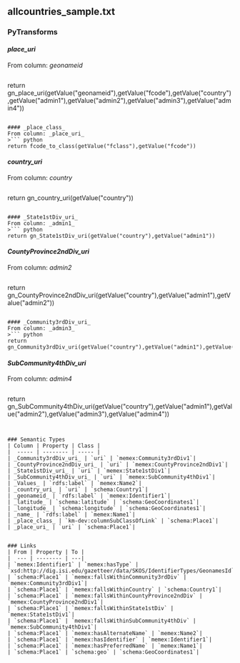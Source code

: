 ## allcountries_sample.txt

### PyTransforms
#### _place_uri_
From column: _geonameid_
>``` python
return gn_place_uri(getValue("geonameid"),getValue("fcode"),getValue("country"),getValue("admin1"),getValue("admin2"),getValue("admin3"),getValue("admin4"))
```

#### _place_class_
From column: _place_uri_
>``` python
return fcode_to_class(getValue("fclass"),getValue("fcode"))
```

#### _country_uri_
From column: _country_
>``` python
return gn_country_uri(getValue("country"))
```

#### _State1stDiv_uri_
From column: _admin1_
>``` python
return gn_State1stDiv_uri(getValue("country"),getValue("admin1"))
```

#### _CountyProvince2ndDiv_uri_
From column: _admin2_
>``` python
return gn_CountyProvince2ndDiv_uri(getValue("country"),getValue("admin1"),getValue("admin2"))
```

#### _Community3rdDiv_uri_
From column: _admin3_
>``` python
return gn_Community3rdDiv_uri(getValue("country"),getValue("admin1"),getValue("admin2"),getValue("admin3"))
```

#### _SubCommunity4thDiv_uri_
From column: _admin4_
>``` python
return gn_SubCommunity4thDiv_uri(getValue("country"),getValue("admin1"),getValue("admin2"),getValue("admin3"),getValue("admin4"))
```


### Semantic Types
| Column | Property | Class |
|  ----- | -------- | ----- |
| _Community3rdDiv_uri_ | `uri` | `memex:Community3rdDiv1`|
| _CountyProvince2ndDiv_uri_ | `uri` | `memex:CountyProvince2ndDiv1`|
| _State1stDiv_uri_ | `uri` | `memex:State1stDiv1`|
| _SubCommunity4thDiv_uri_ | `uri` | `memex:SubCommunity4thDiv1`|
| _Values_ | `rdfs:label` | `memex:Name2`|
| _country_uri_ | `uri` | `schema:Country1`|
| _geonameid_ | `rdfs:label` | `memex:Identifier1`|
| _latitude_ | `schema:latitude` | `schema:GeoCoordinates1`|
| _longitude_ | `schema:longitude` | `schema:GeoCoordinates1`|
| _name_ | `rdfs:label` | `memex:Name1`|
| _place_class_ | `km-dev:columnSubClassOfLink` | `schema:Place1`|
| _place_uri_ | `uri` | `schema:Place1`|


### Links
| From | Property | To |
|  --- | -------- | ---|
| `memex:Identifier1` | `memex:hasType` | `xsd:http://dig.isi.edu/gazetteer/data/SKOS/IdentifierTypes/GeonamesId`|
| `schema:Place1` | `memex:fallsWithinCommunity3rdDiv` | `memex:Community3rdDiv1`|
| `schema:Place1` | `memex:fallsWithinCountry` | `schema:Country1`|
| `schema:Place1` | `memex:fallsWithinCountyProvince2ndDiv` | `memex:CountyProvince2ndDiv1`|
| `schema:Place1` | `memex:fallsWithinState1stDiv` | `memex:State1stDiv1`|
| `schema:Place1` | `memex:fallsWithinSubCommunity4thDiv` | `memex:SubCommunity4thDiv1`|
| `schema:Place1` | `memex:hasAlternateName` | `memex:Name2`|
| `schema:Place1` | `memex:hasIdentifier` | `memex:Identifier1`|
| `schema:Place1` | `memex:hasPreferredName` | `memex:Name1`|
| `schema:Place1` | `schema:geo` | `schema:GeoCoordinates1`|

